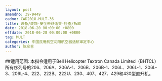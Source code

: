 ```yaml
---
layout: post
amendno: 39-9449
cadno: CAD2018-MULT-36
title: 设备/装饰-安全带舒适夹-检查/拆卸
date: 2018-06-20 00:00:00 +0800
effdate: 2018-06-28 00:00:00 +0800
tag: MULT
categories: 中国民用航空沈阳航空器适航审定中心
author: 陈彦合
---
```


##适用范围:
本指令适用于Bell Helicopter Textron Canada Limited（BHTCL）所有序列号的206、206A、206A-1、206B、206B-1、206L、206L-1、206L-3、206L-4、222、222B、222U、230、407、427、429和430型直升机。

